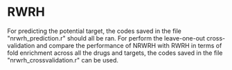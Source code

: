 # RWRH
For predicting the potential target, the codes saved in the file "nrwrh\_prediction.r" should all be ran.
For perform the leave-one-out cross-validation and compare the performance of NRWRH with RWRH in terms of fold enrichment across all the drugs and targets, the codes saved in the file "nrwrh\_crossvalidation.r" can be used.
